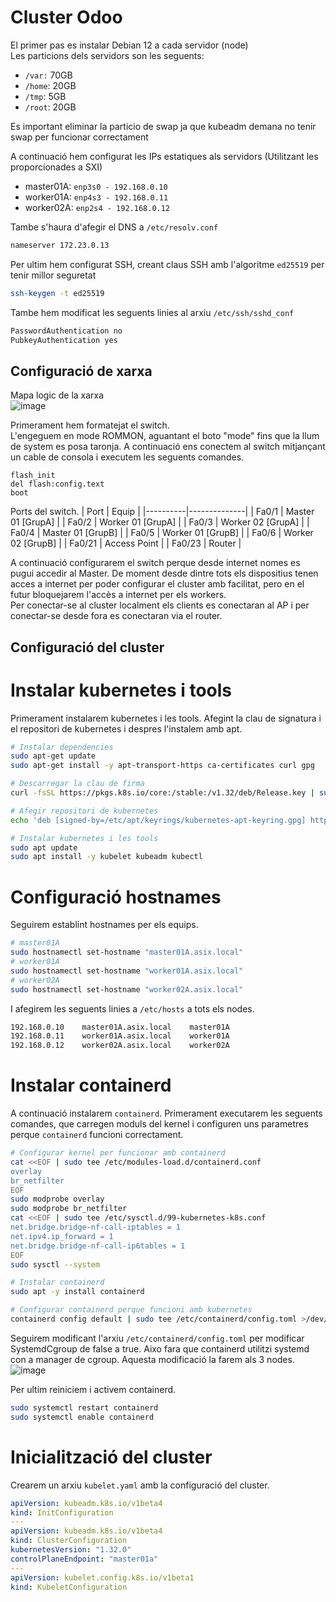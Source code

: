 # Cluster Odoo
El primer pas es instalar Debian 12 a cada servidor (node)\
Les particions dels servidors son les seguents:
- `/var:` 70GB
- `/home`: 20GB
- `/tmp`: 5GB
- `/root`: 20GB

Es important eliminar la particio de swap ja que kubeadm demana no tenir swap per funcionar correctament

A continuació hem configurat les IPs estatiques als servidors (Utilitzant les proporcionades a SXI)
- master01A: `enp3s0 - 192.168.0.10`
- worker01A: `enp4s3 - 192.168.0.11`
- worker02A: `enp2s4 - 192.168.0.12`

Tambe s'haura d'afegir el DNS a `/etc/resolv.conf`
```bash
nameserver 172.23.0.13
```

Per ultim hem configurat SSH, creant claus SSH amb l'algoritme `ed25519` per tenir millor seguretat
```bash
ssh-keygen -t ed25519
```
Tambe hem modificat les seguents linies al arxiu `/etc/ssh/sshd_conf`
```bash
PasswordAuthentication no
PubkeyAuthentication yes
```

## Configuració de xarxa
Mapa logic de la xarxa\
![image](https://github.com/user-attachments/assets/89b62609-eace-4fdc-9337-a375e91e6623)


Primerament hem formatejat el switch.\
L'engeguem en mode ROMMON, aguantant el boto "mode" fins que la llum de system es posa taronja. A continuació ens conectem al switch mitjançant un cable de consola i executem les seguents comandes.
```
flash_init
del flash:config.text
boot
```
Ports del switch.
| Port | Equip |
|----------|--------------|
| Fa0/1    | Master 01 [GrupA]   |
| Fa0/2    | Worker 01 [GrupA]   | 
| Fa0/3    | Worker 02 [GrupA]   |
| Fa0/4    | Master 01 [GrupB]   |
| Fa0/5    | Worker 01 [GrupB]   |
| Fa0/6    | Worker 02 [GrupB]   |
| Fa0/21   | Access Point |
| Fa0/23   | Router       |

A continuació configurarem el switch perque desde internet nomes es pugui accedir al Master. De moment desde dintre tots els dispositius tenen acces a internet per poder configurar el cluster amb facilitat, pero en el futur bloquejarem l'accès a internet per els workers.\
Per conectar-se al cluster localment els clients es conectaran al AP i per conectar-se desde fora es conectaran via el router.

## Configuració del cluster
# Instalar kubernetes i tools
Primerament instalarem kubernetes i les tools. Afegint la clau de signatura i el repositori de kubernetes i despres l'instalem amb apt.
```bash
# Instalar dependencies
sudo apt-get update
sudo apt-get install -y apt-transport-https ca-certificates curl gpg

# Descarregar la clau de firma
curl -fsSL https://pkgs.k8s.io/core:/stable:/v1.32/deb/Release.key | sudo gpg --dearmor -o /etc/apt/keyrings/kubernetes-apt-keyring.gpg

# Afegir repositori de kubernetes
echo 'deb [signed-by=/etc/apt/keyrings/kubernetes-apt-keyring.gpg] https://pkgs.k8s.io/core:/stable:/v1.32/deb/ /' | sudo tee /etc/apt/sources.list.d/kubernetes.list

# Instalar kubernetes i les tools
sudo apt update
sudo apt install -y kubelet kubeadm kubectl
```

# Configuració hostnames
Seguirem establint hostnames per els equips.
```bash
# master01A
sudo hostnamectl set-hostname "master01A.asix.local"
# worker01A
sudo hostnamectl set-hostname "worker01A.asix.local"
# worker02A
sudo hostnamectl set-hostname "worker02A.asix.local"
```
I afegirem les seguents linies a `/etc/hosts` a tots els nodes.
```bash
192.168.0.10    master01A.asix.local    master01A
192.168.0.11    worker01A.asix.local    worker01A
192.168.0.12    worker02A.asix.local    worker02A
```

# Instalar containerd
A continuació instalarem `containerd`. Primerament executarem les seguents comandes, que carregen moduls del kernel i configuren uns parametres perque `containerd` funcioni correctament.
```bash
# Configurar kernel per funcionar amb containerd
cat <<EOF | sudo tee /etc/modules-load.d/containerd.conf 
overlay 
br_netfilter
EOF
sudo modprobe overlay 
sudo modprobe br_netfilter
cat <<EOF | sudo tee /etc/sysctl.d/99-kubernetes-k8s.conf
net.bridge.bridge-nf-call-iptables = 1
net.ipv4.ip_forward = 1 
net.bridge.bridge-nf-call-ip6tables = 1 
EOF
sudo sysctl --system

# Instalar containerd
sudo apt -y install containerd

# Configurar containerd perque funcioni amb kubernetes
containerd config default | sudo tee /etc/containerd/config.toml >/dev/null 2>&1
```
Seguirem modificant l'arxiu `/etc/containerd/config.toml` per modificar SystemdCgroup de false a true. Aixo fara que containerd utilitzi systemd con a manager de cgroup. Aquesta modificació la farem als 3 nodes.
![image](https://github.com/user-attachments/assets/bfb6e4c2-f06d-4f86-b98a-7b38ce6c5cf2)

Per ultim reiniciem i activem containerd.
```bash
sudo systemctl restart containerd
sudo systemctl enable containerd
```

# Inicialització del cluster
Crearem un arxiu `kubelet.yaml` amb la configuració del cluster.
```yaml
apiVersion: kubeadm.k8s.io/v1beta4
kind: InitConfiguration
---
apiVersion: kubeadm.k8s.io/v1beta4
kind: ClusterConfiguration
kubernetesVersion: "1.32.0"
controlPlaneEndpoint: "master01a"
---
apiVersion: kubelet.config.k8s.io/v1beta1
kind: KubeletConfiguration
```


